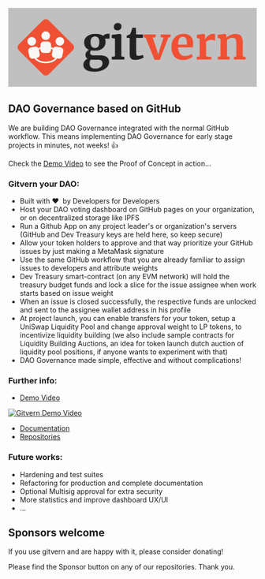 ![gitvern logo](https://github.com/gitvern/media/raw/master/logo/logo-text-bg.png)

## DAO Governance based on GitHub

We are building DAO Governance integrated with the normal GitHub workflow. This means implementing DAO Governance for early stage projects in minutes, not weeks! 👍

Check the [Demo Video](https://youtu.be/rYhTbFJisD0) to see the Proof of Concept in action...

### Gitvern your DAO:

- Built with :heart: &nbsp;by Developers for Developers
- Host your DAO voting dashboard on GitHub pages on your organization, or on decentralized storage like IPFS
- Run a Github App on any project leader's or organization's servers (GitHub and Dev Treasury keys are held here, so keep secure)
- Allow your token holders to approve and that way prioritize your GitHub issues by just making a MetaMask signature
- Use the same GitHub workflow that you are already familiar to assign issues to developers and attribute weights
- Dev Treasury smart-contract (on any EVM network) will hold the treasury budget funds and lock a slice for the issue assignee when work starts based on issue weight
- When an issue is closed successfully, the respective funds are unlocked and sent to the assignee wallet address in his profile
- At project launch, you can enable transfers for your token, setup a UniSwap Liquidity Pool and change approval weight to LP tokens, to incentivize liquidity building (we also include sample contracts for Liquidity Building Auctions, an idea for token launch dutch auction of liquidity pool positions, if anyone wants to experiment with that)
- DAO Governance made simple, effective and without complications!

### Further info:

- [Demo Video](https://youtu.be/rYhTbFJisD0)

[![Gitvern Demo Video](https://img.youtube.com/vi/rYhTbFJisD0/0.jpg)](https://www.youtube.com/watch?v=rYhTbFJisD0)

- [Documentation](https://github.com/gitvern/docs)
- [Repositories](https://github.com/orgs/gitvern/repositories)

  
### Future works:

- Hardening and test suites
- Refactoring for production and complete documentation
- Optional Multisig approval for extra security
- More statistics and improve dashboard UX/UI
- ...

## Sponsors welcome

If you use gitvern and are happy with it, please consider donating!

Please find the Sponsor button on any of our repositories. Thank you.
